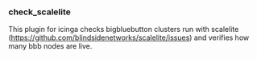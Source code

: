 ### check_scalelite
This plugin for icinga checks bigbluebutton clusters run with scalelite (https://github.com/blindsidenetworks/scalelite/issues) and verifies how many bbb nodes are live.